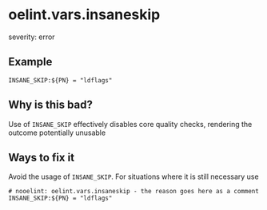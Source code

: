 # oelint.vars.insaneskip

severity: error

## Example

```
INSANE_SKIP:${PN} = "ldflags"
```

## Why is this bad?

Use of ``INSANE_SKIP`` effectively disables core quality checks, rendering the outcome
potentially unusable

## Ways to fix it

Avoid the usage of ``INSANE_SKIP``.
For situations where it is still necessary use

```
# nooelint: oelint.vars.insaneskip - the reason goes here as a comment
INSANE_SKIP:${PN} = "ldflags"
```
